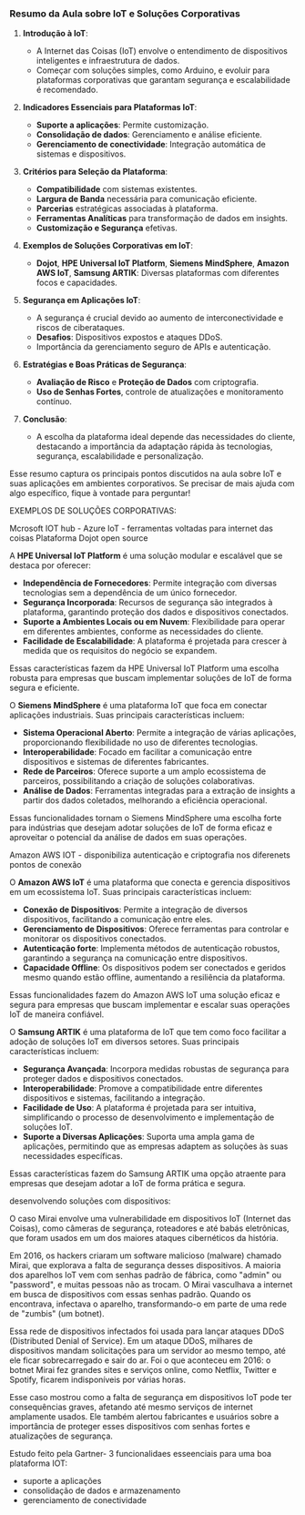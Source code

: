 

### Resumo da Aula sobre IoT e Soluções Corporativas

1. **Introdução à IoT**:
   - A Internet das Coisas (IoT) envolve o entendimento de dispositivos inteligentes e infraestrutura de dados.
   - Começar com soluções simples, como Arduino, e evoluir para plataformas corporativas que garantam segurança e escalabilidade é recomendado.

2. **Indicadores Essenciais para Plataformas IoT**:
   - **Suporte a aplicações**: Permite customização.
   - **Consolidação de dados**: Gerenciamento e análise eficiente.
   - **Gerenciamento de conectividade**: Integração automática de sistemas e dispositivos.

3. **Critérios para Seleção da Plataforma**:
   - **Compatibilidade** com sistemas existentes.
   - **Largura de Banda** necessária para comunicação eficiente.
   - **Parcerias** estratégicas associadas à plataforma.
   - **Ferramentas Analíticas** para transformação de dados em insights.
   - **Customização e Segurança** efetivas.

4. **Exemplos de Soluções Corporativas em IoT**:
   - **Dojot**, **HPE Universal IoT Platform**, **Siemens MindSphere**, **Amazon AWS IoT**, **Samsung ARTIK**: Diversas plataformas com diferentes focos e capacidades.

5. **Segurança em Aplicações IoT**:
   - A segurança é crucial devido ao aumento de interconectividade e riscos de ciberataques.
   - **Desafios**: Dispositivos expostos e ataques DDoS.
   - Importância da gerenciamento seguro de APIs e autenticação.

6. **Estratégias e Boas Práticas de Segurança**:
   - **Avaliação de Risco** e **Proteção de Dados** com criptografia.
   - **Uso de Senhas Fortes**, controle de atualizações e monitoramento contínuo.

7. **Conclusão**:
   - A escolha da plataforma ideal depende das necessidades do cliente, destacando a importância da adaptação rápida às tecnologias, segurança, escalabilidade e personalização.

Esse resumo captura os principais pontos discutidos na aula sobre IoT e suas aplicações em ambientes corporativos. Se precisar de mais ajuda com algo específico, fique à vontade para perguntar!

EXEMPLOS DE SOLUÇÕES CORPORATIVAS:

Mcrosoft IOT hub - Azure IoT - ferramentas voltadas para internet das coisas 
Plataforma Dojot open source

A **HPE Universal IoT Platform** é uma solução modular e escalável que se destaca por oferecer:

- **Independência de Fornecedores**: Permite integração com diversas tecnologias sem a dependência de um único fornecedor.
- **Segurança Incorporada**: Recursos de segurança são integrados à plataforma, garantindo proteção dos dados e dispositivos conectados.
- **Suporte a Ambientes Locais ou em Nuvem**: Flexibilidade para operar em diferentes ambientes, conforme as necessidades do cliente.
- **Facilidade de Escalabilidade**: A plataforma é projetada para crescer à medida que os requisitos do negócio se expandem.

Essas características fazem da HPE Universal IoT Platform uma escolha robusta para empresas que buscam implementar soluções de IoT de forma segura e eficiente.

O **Siemens MindSphere** é uma plataforma IoT que foca em conectar aplicações industriais. Suas principais características incluem:

- **Sistema Operacional Aberto**: Permite a integração de várias aplicações, proporcionando flexibilidade no uso de diferentes tecnologias.
- **Interoperabilidade**: Focado em facilitar a comunicação entre dispositivos e sistemas de diferentes fabricantes.
- **Rede de Parceiros**: Oferece suporte a um amplo ecossistema de parceiros, possibilitando a criação de soluções colaborativas.
- **Análise de Dados**: Ferramentas integradas para a extração de insights a partir dos dados coletados, melhorando a eficiência operacional.

Essas funcionalidades tornam o Siemens MindSphere uma escolha forte para indústrias que desejam adotar soluções de IoT de forma eficaz e aproveitar o potencial da análise de dados em suas operações. 

Amazon AWS IOT - disponibiliza autenticação e criptografia nos diferenets pontos de conexão

O **Amazon AWS IoT** é uma plataforma que conecta e gerencia dispositivos em um ecossistema IoT. Suas principais características incluem:

- **Conexão de Dispositivos**: Permite a integração de diversos dispositivos, facilitando a comunicação entre eles.
- **Gerenciamento de Dispositivos**: Oferece ferramentas para controlar e monitorar os dispositivos conectados.
- **Autenticação forte**: Implementa métodos de autenticação robustos, garantindo a segurança na comunicação entre dispositivos.
- **Capacidade Offline**: Os dispositivos podem ser conectados e geridos mesmo quando estão offline, aumentando a resiliência da plataforma.

Essas funcionalidades fazem do Amazon AWS IoT uma solução eficaz e segura para empresas que buscam implementar e escalar suas operações IoT de maneira confiável. 

O **Samsung ARTIK** é uma plataforma de IoT que tem como foco facilitar a adoção de soluções IoT em diversos setores. Suas principais características incluem:

- **Segurança Avançada**: Incorpora medidas robustas de segurança para proteger dados e dispositivos conectados.
- **Interoperabilidade**: Promove a compatibilidade entre diferentes dispositivos e sistemas, facilitando a integração.
- **Facilidade de Uso**: A plataforma é projetada para ser intuitiva, simplificando o processo de desenvolvimento e implementação de soluções IoT.
- **Suporte a Diversas Aplicações**: Suporta uma ampla gama de aplicações, permitindo que as empresas adaptem as soluções às suas necessidades específicas.

Essas características fazem do Samsung ARTIK uma opção atraente para empresas que desejam adotar a IoT de forma prática e segura. 

desenvolvendo soluções com dispositivos:


O caso Mirai envolve uma vulnerabilidade em dispositivos IoT (Internet das Coisas), como câmeras de segurança, roteadores e até babás eletrônicas, que foram usados em um dos maiores ataques cibernéticos da história.

Em 2016, os hackers criaram um software malicioso (malware) chamado Mirai, que explorava a falta de segurança desses dispositivos. A maioria dos aparelhos IoT vem com senhas padrão de fábrica, como "admin" ou "password", e muitas pessoas não as trocam. O Mirai vasculhava a internet em busca de dispositivos com essas senhas padrão. Quando os encontrava, infectava o aparelho, transformando-o em parte de uma rede de "zumbis" (um botnet).

Essa rede de dispositivos infectados foi usada para lançar ataques DDoS (Distributed Denial of Service). Em um ataque DDoS, milhares de dispositivos mandam solicitações para um servidor ao mesmo tempo, até ele ficar sobrecarregado e sair do ar. Foi o que aconteceu em 2016: o botnet Mirai fez grandes sites e serviços online, como Netflix, Twitter e Spotify, ficarem indisponíveis por várias horas.

Esse caso mostrou como a falta de segurança em dispositivos IoT pode ter consequências graves, afetando até mesmo serviços de internet amplamente usados. Ele também alertou fabricantes e usuários sobre a importância de proteger esses dispositivos com senhas fortes e atualizações de segurança.

Estudo feito pela Gartner- 3 funcionalidaes esseenciais para uma boa plataforma IOT:

- suporte a aplicações
- consolidação de dados e armazenamento
- gerenciamento de conectividade
